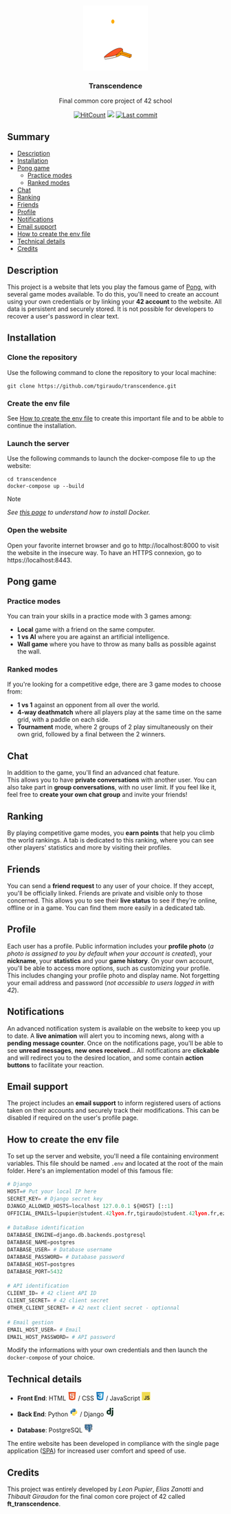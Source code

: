 <div align="center">
  <a href="https://github.com/LeonPupier/Mensible">
    <img src="django/static/main/img/loading.gif" alt="Logo" width="150" height="150">
  </a>
  <h3 align="center">Transcendence</h3>
  
  Final common core project of 42 school
  
  [![HitCount](https://img.shields.io/endpoint?url=https%3A%2F%2Fhits.dwyl.com%2FThib1708%2Ftranscendence.json%3Fcolor%3Dgreen)](https://github.com/Thib1708/transcendence/)
  ![](https://sloc.xyz/github/Thib1708/transcendence)
  [![Last commit](https://img.shields.io/github/last-commit/Thib1708/transcendence.svg)](https://github.com/Thib1708/transcendence/)
</div>

## Summary

- [Description](#description)
- [Installation](#installation)
- [Pong game](#pong-game)
	- [Practice modes](#practice-modes)
 	- [Ranked modes](#ranked-modes)
- [Chat](#chat)
- [Ranking](#ranking)
- [Friends](#friends)
- [Profile](#profile)
- [Notifications](#notifications)
- [Email support](#email-support)
- [How to create the env file](#how-to-create-the-env-file)
- [Technical details](#technical-details)
- [Credits](#credits)


## Description

This project is a website that lets you play the famous game of [Pong](https://en.wikipedia.org/wiki/Pong), with several game modes available.
To do this, you'll need to create an account using your own credentials or by linking your **42 account** to the website.
All data is persistent and securely stored. It is not possible for developers to recover a user's password in clear text.


## Installation

### Clone the repository
Use the following command to clone the repository to your local machine:
```shell
git clone https://github.com/tgiraudo/transcendence.git
```

### Create the env file
See [How to create the env file](#how-to-create-the-env-file) to create this important file and to be abble to continue the installation.

### Launch the server
Use the following commands to launch the docker-compose file to up the website:
```shell
cd transcendence
docker-compose up --build
```

> [!NOTE]
> *See [this page](https://docs.docker.com/desktop/) to understand how to install Docker.*

### Open the website
Open your favorite internet browser and go to http://localhost:8000 to visit the website in the insecure way. To have an HTTPS connexion, go to https://localhost:8443.


## Pong game

### Practice modes

You can train your skills in a practice mode with 3 games among:

- **Local** game with a friend on the same computer.
- **1 vs AI** where you are against an artificial intelligence.
- **Wall game** where you have to throw as many balls as possible against the wall.

### Ranked modes

If you're looking for a competitive edge, there are 3 game modes to choose from:

- **1 vs 1** against an opponent from all over the world.
- **4-way deathmatch** where all players play at the same time on the same grid, with a paddle on each side.
- **Tournament** mode, where 2 groups of 2 play simultaneously on their own grid, followed by a final between the 2 winners.


## Chat

In addition to the game, you'll find an advanced chat feature.
</br>
This allows you to have **private conversations** with another user. You can also take part in **group conversations**, with no user limit. If you feel like it, feel free to **create your own chat group** and invite your friends!


## Ranking

By playing competitive game modes, you **earn points** that help you climb the world rankings. A tab is dedicated to this ranking, where you can see other players' statistics and more by visiting their profiles.


## Friends

You can send a **friend request** to any user of your choice. If they accept, you'll be officially linked. Friends are private and visible only to those concerned. This allows you to see their **live status** to see if they're online, offline or in a game. You can find them more easily in a dedicated tab.


## Profile

Each user has a profile. Public information includes your **profile photo** (*a photo is assigned to you by default when your account is created*), your **nickname**, your **statistics** and your **game history**. On your own account, you'll be able to access more options, such as customizing your profile. This includes changing your profile photo and display name. Not forgetting your email address and password (*not accessible to users logged in with 42*).


## Notifications

An advanced notification system is available on the website to keep you up to date. A **live animation** will alert you to incoming news, along with a **pending message counter**. Once on the notifications page, you'll be able to see **unread messages**, **new ones received**... All notifications are **clickable** and will redirect you to the desired location, and some contain **action buttons** to facilitate your reaction.


## Email support

The project includes an **email support** to inform registered users of actions taken on their accounts and securely track their modifications. This can be disabled if required on the user's profile page.


## How to create the env file

To set up the server and website, you'll need a file containing environment variables. This file should be named `.env` and located at the root of the main folder. Here's an implementation model of this famous file:

```python
# Django
HOST=# Put your local IP here
SECRET_KEY= # Django secret key
DJANGO_ALLOWED_HOSTS=localhost 127.0.0.1 ${HOST} [::1]
OFFICIAL_EMAILS=lpupier@student.42lyon.fr,tgiraudo@student.42lyon.fr,ezanotti@student.42lyon.fr

# DataBase identification
DATABASE_ENGINE=django.db.backends.postgresql
DATABASE_NAME=postgres
DATABASE_USER= # Database username
DATABASE_PASSWORD= # Database password
DATABASE_HOST=postgres
DATABASE_PORT=5432

# API identification
CLIENT_ID= # 42 client API ID
CLIENT_SECRET= # 42 client secret
OTHER_CLIENT_SECRET= # 42 next client secret - optionnal

# Email gestion
EMAIL_HOST_USER= # Email
EMAIL_HOST_PASSWORD= # API password
```

Modify the informations with your own credentials and then launch the `docker-compose` of your choice.


## Technical details

- **Front End**: HTML <img height=20 src="https://github.com/devicons/devicon/blob/master/icons/html5/html5-original.svg"> / CSS <img height=20 src="https://github.com/devicons/devicon/blob/master/icons/css3/css3-original.svg"> / JavaScript <img height=20 src="https://github.com/devicons/devicon/blob/master/icons/javascript/javascript-original.svg">

- **Back End**: Python <img height=20 src="https://github.com/devicons/devicon/blob/master/icons/python/python-original.svg"> / Django <img height=20 src="https://github.com/devicons/devicon/blob/master/icons/django/django-plain.svg">

- **Database**: PostgreSQL <img height=20 src="https://github.com/devicons/devicon/blob/master/icons/postgresql/postgresql-original.svg">


The entire website has been developed in compliance with the single page application ([SPA](https://en.wikipedia.org/wiki/Single-page_application)) for increased user comfort and speed of use.


## Credits

This project was entirely developed by *Leon Pupier*, *Elias Zanotti* and *Thibault Giraudon* for the final comon core project of 42 called **ft_transcendence**.
